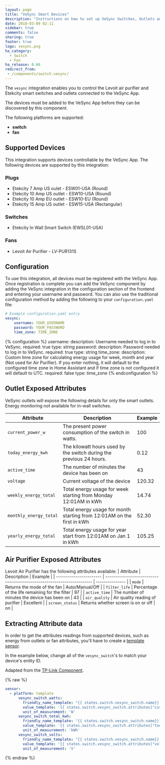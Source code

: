 ```yaml
---
layout: page
title: "VeSync Smart Devices"
description: "Instructions on how to set up VeSync Switches, Outlets and Fans Device Integration."
date: 2018-03-09 02:11
sidebar: true
comments: false
sharing: true
footer: true
logo: vesync.png
ha_category:
  - Switch
  - Fan
ha_release: 0.66
redirect_from:
 - /components/switch.vesync/
---
```


The `vesync` integration enables you to control the Levoit air purifier and Etekcity smart switches and outlets connected to the VeSync App.

The devices must be added to the VeSync App before they can be discovered by this component.

The following platforms are supported:

- **switch**
- **fan**

## Supported Devices

This integration supports devices controllable by the VeSync App.  The following devices are supported by this integration:

### Plugs

- Etekcity 7 Amp US oulet - ESW01-USA (Round)
- Etekcity 10 Amp US outlet - ESW10-USA (Round)
- Etekcity 10 Amp EU outlet - ESW10-EU (Round)
- Etekcity 15 Amp US outlet - ESW15-USA (Rectangular)

### Switches

- Etekcity In Wall Smart Switch (EWSL01-USA)

### Fans

- Levoit Air Purifier - LV-PUR131S

## Configuration

To use this integration, all devices must be registered with the VeSync App. Once registration is complete you can add the VeSync component by adding the VeSync integration in the configuration section of the frontend and entering your username and password.  You can also use the traditional configuration method by adding the following to your `configuration.yaml` file:

```yaml
# Example configuration.yaml entry
vesync:
    username: YOUR_USERNAME
    password: YOUR_PASSWORD
    time_zone: TIME_ZONE
```

{% configuration %}
username:
  description: Username needed to log in to VeSync.
  required: true
  type: string
password:
  description: Password needed to log in to VeSync.
  required: true
  type: string
time_zone:
  description: Custom time zone for calculating energy usage for week, month and year (Not used for Air Purifier).  If you enter nothing, it will default to the configured time zone in Home Assistant and if time zone is not configured it will default to UTC.
  required: false
  type: time_zone
{% endconfiguration %}

## Outlet Exposed Attributes

VeSync outlets will expose the following details for only the smart outlets. Energy monitoring not available for in-wall switches.

| Attribute               | Description                                                             | Example         |
| ----------------------- | ----------------------------------------------------------------------- | --------------- |
| `current_power_w`       | The present power consumption of the switch in watts.                   | 100             |
| `today_energy_kwh`      | The kilowatt hours used by the switch during the previous 24 hours.     | 0.12            |
| `active_time`           | The number of minutes the device has been on                            | 43              |
| `voltage`               | Current voltage of the device                                           | 120.32          |
| `weekly_energy_total`   | Total energy usage for week starting from Monday 12:01AM in kWh         | 14.74           |
| `monthly_energy_total`  | Total energy usage for month starting from 12:01AM on the first in kWh  | 52.30           |
| `yearly_energy_total`   | Total energy usage for year start from 12:01AM on Jan 1 in kWh          | 105.25          |

## Air Purifier Exposed Attributes

Levoit Air Purifier has the following attributes available:
| Attribute               | Description                                                             | Example         |
| ----------------------- | ----------------------------------------------------------------------- | --------------- |
| `mode`                  | Returns the mode of the fan                                             | Auto/Manual/Off |
| `filter_life`           | Percentage of the life remaining for the filter                         | 97              |
| `active_time`           | The number of minutes the device has been on                            | 43              |
| `air_quality`           | Air quality reading of purifier                                         | Excellent       |
| `screen_status`         | Returns whether screen is on or off                                     | on              |

## Extracting Attribute data

In order to get the attributes readings from supported devices, such as energy from outlets or fan attributes, you'll have to create a [template sensor](/components/switch.template/).

In the example below, change all of the `vesync_switch`'s to match your device's entity ID.

Adapted from the [TP-Link Component](https://www.home-assistant.io/components/tplink/#plugs).

{% raw %}

```yaml
sensor:
  - platform: template
      vesync_switch_watts:
        friendly_name_template: "{{ states.switch.vesync_switch.name}} Current Consumption"
        value_template: '{{ states.switch.vesync_switch.attributes["current_power_w"] | float }}'
        unit_of_measurement: 'W'
      vesync_switch_total_kwh:
        friendly_name_template: "{{ states.switch.vesync_switch.name}} Total Consumption"
        value_template: '{{ states.switch.vesync_switch.attributes["today_energy_kwh"] | float }}'
        unit_of_measurement: 'kWh'
      vesync_switch_volts:
        friendly_name_template: "{{ states.switch.vesync_switch.name}} Voltage"
        value_template: '{{ states.switch.vesync_switch.attributes["voltage"] | float }}'
        unit_of_measurement: 'V'
```

{% endraw %}
